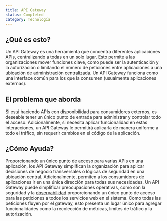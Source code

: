 ```yaml
---
title: API Gateway
status: Completed
category: Tecnología
---
```


## ¿Qué es esto?

Un API Gateway es una herramienta que concentra diferentes aplicaciones [APIs](/application-programming-interface/), centralizando a todas en un solo lugar. Esto permite a las organizaciones mover funciones clave, como puede ser la autenticación y la autorización o limitando el número de peticiones entre aplicaciones a una ubicación de administración centralizada. Un API Gateway funciona como una interface común para los que la consumen (usualmente aplicaciones externas).

## El problema que aborda

Si está haciendo APIs con disponibilidad para consumidores externos, es deseable tener un único punto de entrada para administrar y controlar todo el acceso. Adicionalmente, si necesita aplicar funcionalidad en estas interacciones, un API Gateway le permitirá aplicarla de manera uniforme a todo el tráfico, sin requerir cambios en el código de la aplicación.

## ¿Cómo Ayuda?

Proporcionando un único punto de acceso para varias APIs en una aplicación, los API Gateway simplifican la organización para aplicar decisiones de negocio transversales o lógicas de seguridad en una ubicación central. Adicionalmente, permiten a los consumidores de aplicaciones ir en una única dirección para todas sus necesidades. Un API Gateway puede simplificar preocupaciones operativas, como son la seguridad y la [observabilidad](/es/observability/) proporcionando un único punto de acceso para las peticiones a todos los servicios web en el sistema. Como todas las peticiones fluyen por el gateway, esto presenta un lugar único para agregar funcionalidades como la recolección de métricas, límites de tráfico y la autorización.

